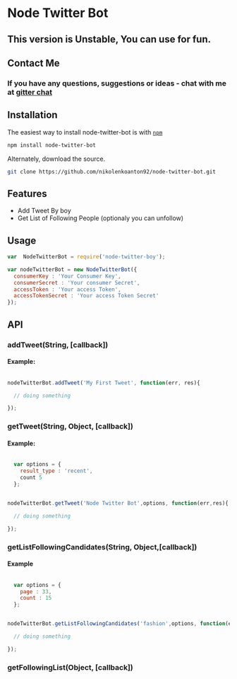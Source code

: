 # Node Twitter Bot

##  This version is Unstable, You can use for fun.

## Contact Me

### If you have any questions, suggestions or ideas - chat with me at [gitter chat](https://gitter.im/nikolenkoanton92/node-twitter-bot)

##  Installation

The easiest way to install node-twitter-bot is with [`npm`](http://npmjs.org)

```sh
npm install node-twitter-bot
```

Alternately, download the source.

```sh
git clone https://github.com/nikolenkoanton92/node-twitter-bot.git
```

##  Features

* Add Tweet By boy
* Get List of Following People  (optionaly you can unfollow)


##  Usage

```javascript
var  NodeTwitterBot = require('node-twitter-boy');

var nodeTwitterBot = new NodeTwitterBot({
  consumerKey : 'Your Consumer Key',
  consumerSecret : 'Your consumer Secret',
  accessToken : 'Your access Token',
  accessTokenSecret : 'Your access Token Secret'
});
```

## API

###  addTweet(String, [callback])

#### Example:

```javascript

nodeTwitterBot.addTweet('My First Tweet', function(err, res){

  // doing something

});

```

###  getTweet(String, Object, [callback])

####  Example:

```javascript

  var options = {
    result_type : 'recent',
    count 5
  };

```

```javascript

nodeTwitterBot.getTweet('Node Twitter Bot',options, function(err,res){

  // doing something

});

```

###  getListFollowingCandidates(String, Object,[callback])

####  Example

```javascript

  var options = {
    page : 33,
    count : 15
  };

```

```javascript

nodeTwitterBot.getListFollowingCandidates('fashion',options, function(err,res){

  // doing something

});

```


### getFollowingList(Object, [callback])



